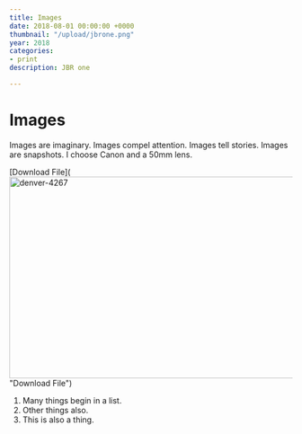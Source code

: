 ```yaml
---
title: Images
date: 2018-08-01 00:00:00 +0000
thumbnail: "/upload/jbrone.png"
year: 2018
categories:
- print
description: JBR one

---
```

# Images

Images are imaginary. Images compel attention. Images tell stories. Images are snapshots. I choose Canon and a 50mm lens.

 [Download File](<a data-flickr-embed="true" data-context="true"  href="https://www.flickr.com/photos/reaganr/9807977686/in/album-72157635630357044/" title="denver-4267"><img src="https://farm6.staticflickr.com/5530/9807977686_7fc862f832_z.jpg" width="640" height="359" alt="denver-4267"></a><script async src="//embedr.flickr.com/assets/client-code.js" charset="utf-8"></script> "Download File")

1. Many things begin in a list.
2. Other things also.
3. This is also a thing.